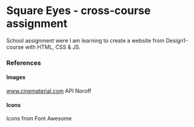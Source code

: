 <h1>Square Eyes - cross-course assignment</h1>

School assignment were I am learning to create a website from Design1-course with HTML, CSS & JS.

**<h3>References</h3>**

**<h4>Images</h4>**
www.cinematerial.com
API Noroff

**<h4>Icons</h4>**
Icons from Font Awesome
